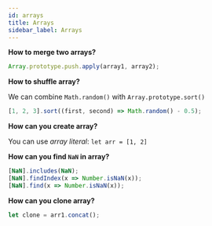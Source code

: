 ```yaml
---
id: arrays
title: Arrays
sidebar_label: Arrays
---
```


**How to merge two arrays?**

```javascript
Array.prototype.push.apply(array1, array2);
```

**How to shuffle array?**

We can combine `Math.random()` with `Array.prototype.sort()`

```javascript
[1, 2, 3].sort((first, second) => Math.random() - 0.5);
```

**How can you create array?**

You can use _array literal_: `let arr = [1, 2]`

**How can you find `NaN` in array?**

```javascript
[NaN].includes(NaN);
[NaN].findIndex(x => Number.isNaN(x));
[NaN].find(x => Number.isNaN(x));
```

**How can you clone array?**

```javascript
let clone = arr1.concat();
```

